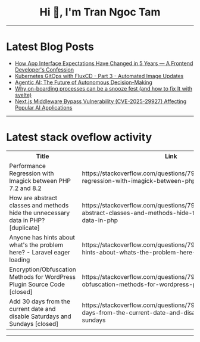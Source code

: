 <h1 align="center">Hi 👋, I'm Tran Ngoc Tam</h1>

---

# Latest Blog Posts 
<!-- BLOG-POST-LIST:START -->
- [How App Interface Expectations Have Changed in 5 Years — A Frontend Developer&#39;s Confession](https://dev.to/iri_denis/how-app-interface-expectations-have-changed-in-5-years-a-frontend-developers-confession-3cic)
- [Kubernetes GitOps with FluxCD - Part 3 - Automated Image Updates](https://dev.to/kiriapurv/kubernetes-gitops-with-fluxcd-part-3-automated-image-updates-of8)
- [Agentic AI: The Future of Autonomous Decision-Making](https://dev.to/htcnxt/agentic-ai-the-future-of-autonomous-decision-making-4hl2)
- [Why on-boarding processes can be a snooze fest &lpar;and how to fix It with svelte&rpar;](https://dev.to/notreeceharris/why-on-boarding-processes-can-be-a-snooze-fest-and-how-to-fix-it-with-svelte-3p7)
- [Next.js Middleware Bypass Vulnerability &lpar;CVE-2025-29927&rpar; Affecting Popular AI Applications](https://dev.to/carrie_luo1/nextjs-middleware-bypass-vulnerability-cve-2025-29927-affecting-popular-ai-applications-5h1n)
<!-- BLOG-POST-LIST:END -->

---

# Latest stack oveflow activity
<table>
  <tr><th>Title</th><th>Link</th></tr>
  <!-- STACKOVERFLOW:START --><tr><td>Performance Regression with Imagick between PHP 7.2 and 8.2</td><td>https://stackoverflow.com/questions/79533140/performance-regression-with-imagick-between-php-7-2-and-8-2</td></tr><tr><td>How are abstract classes and methods hide the unnecessary data in PHP? [duplicate]</td><td>https://stackoverflow.com/questions/79532897/how-are-abstract-classes-and-methods-hide-the-unnecessary-data-in-php</td></tr><tr><td>Anyone has hints about what&#39;s the problem here? - Laravel eager loading</td><td>https://stackoverflow.com/questions/79532600/anyone-has-hints-about-whats-the-problem-here-laravel-eager-loading</td></tr><tr><td>Encryption/Obfuscation Methods for WordPress Plugin Source Code [closed]</td><td>https://stackoverflow.com/questions/79532307/encryption-obfuscation-methods-for-wordpress-plugin-source-code</td></tr><tr><td>Add 30 days from the current date and disable Saturdays and Sundays [closed]</td><td>https://stackoverflow.com/questions/79531932/add-30-days-from-the-current-date-and-disable-saturdays-and-sundays</td></tr><!-- STACKOVERFLOW:END -->
</table>

---


